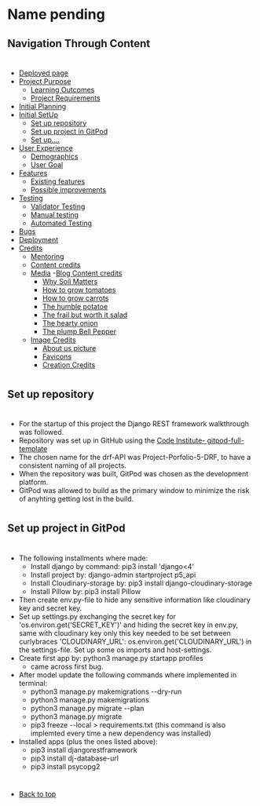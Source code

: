 # Name pending

## Navigation Through Content
#
* [Deployed page]()
* [Project Purpose](#project-purpose)
    - [Learning Outcomes](#learning-outcomes)
    - [Project Requirements](#project-requirements)
* [Initial Planning](/deployment.md)
* [Initial SetUp](/setup.md)
    - [Set up repository](#set-up-repository)
    - [Set up project in GitPod](#set-up-project-in-gitpod)
    - [Set up....]()
* [User Experience](#user-experience-ux)
    - [Demographics](#demographics)
    - [User Goal](#user-goals)
* [Features](/features.md)
   - [Existing features](/features.md#existing-features)
   - [Possible improvements](/features.md#features-left-to-implement)
* [Testing](/testing.md)
    - [Validator Testing](/testing.md#validator-testing)
    - [Manual testing](/testing.md#manual-testing)
    - [Automated Testing](/testing.md#automated-testing)
* [Bugs](/bugs.md)
* [Deployment](/deployment.md)
* [Credits](#credits)
    - [Mentoring](#mentoring)
    - [Content credits](#content-credits)
    - [Media](/credits.md)
      -[Blog Content credits](/credits.md#blog-content-credits)
        - [Why Soil Matters](/credits.md#why-soil-matters)
        - [How to grow tomatoes](/credits.md#how-to-grow-tomatoes)
        - [How to grow carrots](/credits.md#how-to-grow-carrots)
        - [The humble potatoe](/credits.md#the-humble-potatoe)
        - [The frail but worth it salad](/credits.md#the-frail-but-worth-it-salad)
        - [The hearty onion](/credits.md#the-hearty-onion)
        - [The plump Bell Pepper](/credits.md#the-plump-bell-pepper)
     - [Image Credits](/credits.md#image-credits)
        - [About us picture](/credits.md#about-us-picture)
        - [Favicons](/credits.md#favicons)
        - [Creation Credits](/credits.md#creation-credits)
#
## Set up repository
#
- For the startup of this project the Django REST framework walkthrough was followed.
- Repository was set up in GitHub using the [Code Institute- gitpod-full-template](https://github.com/Code-Institute-Org/gitpod-full-template)
- The chosen name for the drf-API was Project-Porfolio-5-DRF, to have a consistent naming of all projects.
- When the repository was built, GitPod was chosen as the development platform.
- GitPod was allowed to build as the primary window to minimize the risk of anyhting getting lost in the build.
#
## Set up project in GitPod
#
- The following installments where made:
    - Install django by command: pip3 install 'django<4'
    - Install project by: django-admin startproject p5_api
    - Install Cloudinary-storage by: pip3 install django-cloudinary-storage
    - Install Pillow by: pip3 install Pillow
- Then create env.py-file to hide any sensitive information like cloudinary key and secret key.
- Set up settings.py exchanging the secret key for 'os.environ.get('SECRET_KEY')' and hiding the secret key in env.py,
  same with cloudinary key only this key needed to be set between curlybraces 'CLOUDINARY_URL':  os.environ.get('CLOUDINARY_URL') in the settings-file.
  Set up some os imports and host-settings.
- Create first app by: python3 manage.py startapp profiles
    - came across first bug.
- After model update the following commands where implemented in terminal:
   - python3 manage.py makemigrations --dry-run
   - python3 manage.py makemigrations
   - python3 manage.py migrate --plan
   - python3 manage.py migrate
   - pip3 freeze --local > requirements.txt (this command is also implemted every time a new dependency was installed)
- Installed apps (plus the ones listed above):
   - pip3 install djangorestframework
   - pip3 install dj-database-url
   - pip3 install psycopg2

#
* [Back to top](#)
#